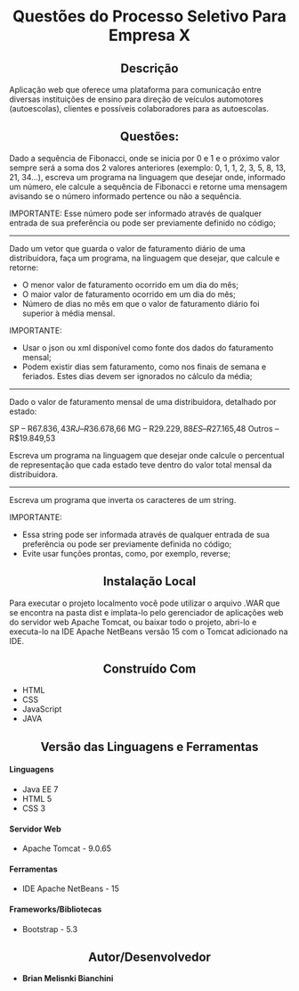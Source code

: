 <h1 align="center"> Questões do Processo Seletivo Para Empresa X </h1>

<h2 align="center"> Descrição </h2>

Aplicação web que oferece uma plataforma para comunicação entre diversas instituições de ensino para direção de veículos automotores (autoescolas), clientes e possíveis colaboradores para as autoescolas.

<h2 align="center"> Questões: </h2>

Dado a sequência de Fibonacci, onde se inicia por 0 e 1 e o próximo valor sempre será a soma dos 2 valores anteriores (exemplo: 0, 1, 1, 2, 3, 5, 8, 13, 21, 34...), escreva um programa na linguagem que desejar onde, informado um número, ele calcule a sequência de Fibonacci e retorne uma mensagem avisando se o número informado pertence ou não a sequência.

IMPORTANTE:
Esse número pode ser informado através de qualquer entrada de sua preferência ou pode ser previamente definido no código;
<hr>

Dado um vetor que guarda o valor de faturamento diário de uma distribuidora, faça um programa, na linguagem que desejar, que calcule e retorne:
- O menor valor de faturamento ocorrido em um dia do mês;
- O maior valor de faturamento ocorrido em um dia do mês;
- Número de dias no mês em que o valor de faturamento diário foi superior à média mensal.

IMPORTANTE:
- Usar o json ou xml disponível como fonte dos dados do faturamento mensal;
- Podem existir dias sem faturamento, como nos finais de semana e feriados. Estes dias devem ser ignorados no cálculo da média;
<hr>

Dado o valor de faturamento mensal de uma distribuidora, detalhado por estado:

SP – R$67.836,43
RJ – R$36.678,66
MG – R$29.229,88
ES – R$27.165,48
Outros – R$19.849,53

Escreva um programa na linguagem que desejar onde calcule o percentual de representação que cada estado teve dentro do valor total mensal da distribuidora.
<hr>
Escreva um programa que inverta os caracteres de um string.

IMPORTANTE:
- Essa string pode ser informada através de qualquer entrada de sua preferência ou pode ser previamente definida no código;
- Evite usar funções prontas, como, por exemplo, reverse;

<h2 align="center"> Instalação Local </h2>

Para executar o projeto localmento você pode utilizar o arquivo .WAR que se encontra na pasta dist e implata-lo pelo gerenciador de aplicações web do servidor web Apache Tomcat, ou baixar todo o projeto, abri-lo e executa-lo na IDE Apache NetBeans versão 15 com o Tomcat adicionado na IDE.

<h2 align="center"> Construído Com </h2>

* HTML
* CSS
* JavaScript
* JAVA

<h2 align="center"> Versão das Linguagens e Ferramentas
  
#### Linguagens
  * Java EE 7
  * HTML 5
  * CSS 3

#### Servidor Web

* Apache Tomcat - 9.0.65

#### Ferramentas

* IDE Apache NetBeans - 15

#### Frameworks/Bibliotecas
* Bootstrap - 5.3

<h2 align="center"> Autor/Desenvolvedor </h2>

* **Brian Melisnki Bianchini**

